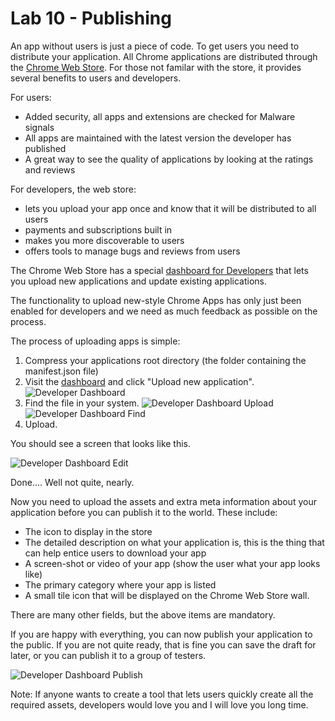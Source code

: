 Lab 10 - Publishing
===================

An app without users is just a piece of code.  To get users you need to distribute your application.  All Chrome applications are distributed through the [Chrome Web Store](https://chrome.google.com/webstore).  For those not familar with the store, it provides several benefits to users and developers.

For users:

*  Added security, all apps and extensions are checked for Malware signals
*  All apps are maintained with the latest version the developer has published
*  A great way to see the quality of applications by looking at the ratings and reviews

For developers, the web store:

*  lets you upload your app once and know that it will be distributed to all users
*  payments and subscriptions built in
*  makes you more discoverable to users
*  offers tools to manage bugs and reviews from users

The Chrome Web Store has a special [dashboard for Developers](https://chrome.google.com/webstore/developer/dashboard) that lets you upload new applications and update existing applications.

The functionality to upload new-style Chrome Apps has only just been enabled for developers and we need as much feedback as possible on the process.

The process of uploading apps is simple:

1.  Compress your applications root directory (the folder containing the manifest.json file)
2.  Visit the [dashboard](https://chrome.google.com/webstore/developer/dashboard) and click "Upload new application".
    ![Developer Dashboard](https://raw.github.com/Meggin/chrome-apps-appcelerated/master/lab_10_publishing/imgs/developerdashboard.png)
3.  Find the file in your system.
    ![Developer Dashboard Upload](https://raw.github.com/Meggin/chrome-apps-appcelerated/master/lab_10_publishing/imgs/upload.png)
    ![Developer Dashboard Find](https://raw.github.com/Meggin/chrome-apps-appcelerated/master/lab_10_publishing/imgs/findfile.png)
4.  Upload.

You should see a screen that looks like this.

![Developer Dashboard Edit](https://raw.github.com/Meggin/chrome-apps-appcelerated/master/lab_10_publishing/imgs/md.png)

Done.... Well not quite, nearly.

Now you need to upload the assets and extra meta information about your application before you can publish it to the world.  These include:

*  The icon to display in the store
*  The detailed description on what your application is, this is the thing that can help entice users to download your app
*  A screen-shot or video of your app (show the user what your app looks like)
*  The primary category where your app is listed
*  A small tile icon that will be displayed on the Chrome Web Store wall.

There are many other fields, but the above items are mandatory.  

If you are happy with everything, you can now publish your application to the public.  If you are not quite ready, that is fine you can save the draft for later, or you can publish it to a group of testers.

![Developer Dashboard Publish](https://raw.github.com/Meggin/chrome-apps-appcelerated/master/lab_10_publishing/imgs/publish.png)

Note: If anyone wants to create a tool that lets users quickly create all the required assets, developers would love you and I will love you long time.
